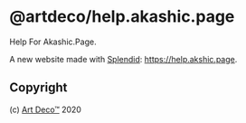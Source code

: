 # @artdeco/help.akashic.page

Help For Akashic.Page.

A new website made with [Splendid][1]: https://help.akshic.page.

## Copyright

(c) [Art Deco™][2] 2020

[1]: https://www.npmjs.com/package/splendid
[2]: https://www.artd.eco